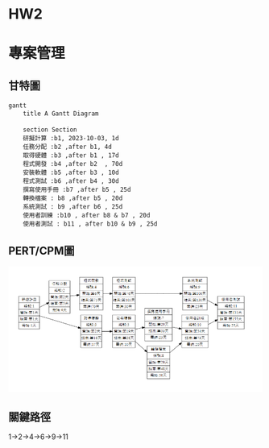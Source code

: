 # HW2

# 專案管理

## 甘特圖
```mermaid
gantt
    title A Gantt Diagram

    section Section
    研擬計算 :b1, 2023-10-03, 1d
    任務分配 :b2 ,after b1, 4d
    取得硬體 :b3 ,after b1 , 17d
    程式開發 :b4 ,after b2  , 70d
    安裝軟體 :b5 ,after b3 , 10d
    程式測試 :b6 ,after b4 , 30d
    撰寫使用手冊 :b7 ,after b5 , 25d
    轉換檔案 : b8 ,after b5 , 20d
    系統測試 : b9 ,after b6 , 25d
    使用者訓練 :b10 , after b8 & b7 , 20d
    使用者測試 : b11 , after b10 & b9 , 25d
```

## PERT/CPM圖
![](嘎嘎嘎.png)

## 關鍵路徑
1->2->4->6->9->11

